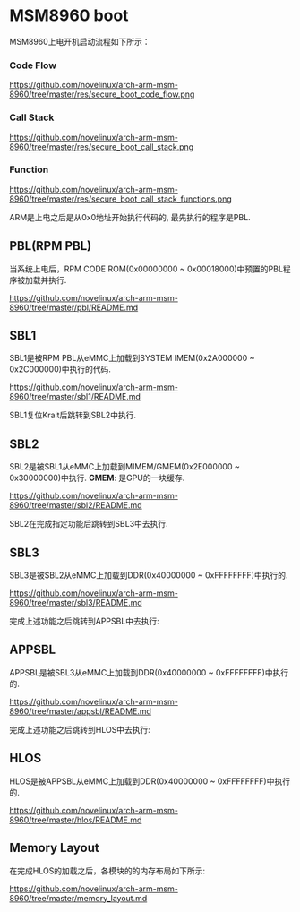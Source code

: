 MSM8960 boot
========================================

MSM8960上电开机启动流程如下所示：

### Code Flow

https://github.com/novelinux/arch-arm-msm-8960/tree/master/res/secure_boot_code_flow.png

### Call Stack

https://github.com/novelinux/arch-arm-msm-8960/tree/master/res/secure_boot_call_stack.png

### Function

https://github.com/novelinux/arch-arm-msm-8960/tree/master/res/secure_boot_call_stack_functions.png

ARM是上电之后是从0x0地址开始执行代码的, 最先执行的程序是PBL.

PBL(RPM PBL)
----------------------------------------

当系统上电后，RPM CODE ROM(0x00000000 ~ 0x00018000)中预置的PBL程序被加载并执行.

https://github.com/novelinux/arch-arm-msm-8960/tree/master/pbl/README.md

SBL1
----------------------------------------

SBL1是被RPM PBL从eMMC上加载到SYSTEM IMEM(0x2A000000 ~ 0x2C000000)中执行的代码.

https://github.com/novelinux/arch-arm-msm-8960/tree/master/sbl1/README.md

SBL1复位Krait后跳转到SBL2中执行.

SBL2
----------------------------------------

SBL2是被SBL1从eMMC上加载到MIMEM/GMEM(0x2E000000 ~ 0x30000000)中执行.
**GMEM**: 是GPU的一块缓存.

https://github.com/novelinux/arch-arm-msm-8960/tree/master/sbl2/README.md

SBL2在完成指定功能后跳转到SBL3中去执行.

SBL3
----------------------------------------

SBL3是被SBL2从eMMC上加载到DDR(0x40000000 ~ 0xFFFFFFFF)中执行的.

https://github.com/novelinux/arch-arm-msm-8960/tree/master/sbl3/README.md

完成上述功能之后跳转到APPSBL中去执行:

APPSBL
----------------------------------------

APPSBL是被SBL3从eMMC上加载到DDR(0x40000000 ~ 0xFFFFFFFF)中执行的.

https://github.com/novelinux/arch-arm-msm-8960/tree/master/appsbl/README.md

完成上述功能之后跳转到HLOS中去执行:

HLOS
----------------------------------------

HLOS是被APPSBL从eMMC上加载到DDR(0x40000000 ~ 0xFFFFFFFF)中执行的.

https://github.com/novelinux/arch-arm-msm-8960/tree/master/hlos/README.md

Memory Layout
----------------------------------------

在完成HLOS的加载之后，各模块的的内存布局如下所示:

https://github.com/novelinux/arch-arm-msm-8960/tree/master/memory_layout.md
